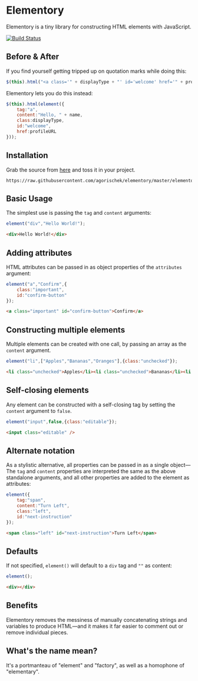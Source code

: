 # Elementory
Elementory is a tiny library for constructing HTML elements with JavaScript.

[![Build Status](https://img.shields.io/travis/agorischek/elementory.svg)](https://travis-ci.org/agorischek/elementory)
 
## Before & After
If you find yourself getting tripped up on quotation marks while doing this:
```js
$(this).html("<a class='" + displayType + "' id='welcome' href='" + profileURL + "'>Hello, " + name + "</a>");
```
Elementory lets you do this instead:
```js
$(this).html(element({
    tag:"a",
    content:"Hello, " + name,
    class:displayType,
    id:"welcome",
    href:profileURL
}));
```

## Installation
Grab the source from [here](https://raw.githubusercontent.com/agorischek/elementory/master/elementory.min.js) and toss it in your project.
```
https://raw.githubusercontent.com/agorischek/elementory/master/elementory.min.js
```

## Basic Usage
The simplest use is passing the `tag` and `content` arguments:
```js
element("div","Hello World!");
```
```html
<div>Hello World!</div>
```

## Adding attributes
HTML attributes can be passed in as object properties of the `attributes` argument:
```js
element("a","Confirm",{
    class:"important",
    id:"confirm-button"
});
```
```html
<a class="important" id="confirm-button">Confirm</a>
```

## Constructing multiple elements
Multiple elements can be created with one call, by passing an array as the `content` argument.
```js
element("li",["Apples","Bananas","Oranges"],{class:"unchecked"});
```
```html
<li class="unchecked">Apples</li><li class="unchecked">Bananas</li><li class="unchecked">Oranges</li>
```

## Self-closing elements
Any element can be constructed with a self-closing tag by setting the `content` argument to `false`.
```js
element("input",false,{class:"editable"});
```
```html
<input class="editable" />
```

## Alternate notation
As a stylistic alternative, all properties can be passed in as a single object—The `tag` and `content` properties are interpreted the same as the above standalone arguments, and all other properties are added to the element as attributes:
```js
element({
    tag:"span",
    content:"Turn Left",
    class:"left",
    id:"next-instruction"
});
```
```html
<span class="left" id="next-instruction">Turn Left</span>
```

## Defaults
If not specified, `element()` will default to a `div` tag and `""` as content:
```js
element();
```
```html
<div></div>
``` 

## Benefits
Elementory removes the messiness of manually concatenating strings and variables to produce HTML—and it makes it far easier to comment out or remove individual pieces.

## What's the name mean?
It's a portmanteau of "element" and "factory", as well as a homophone of "elementary".